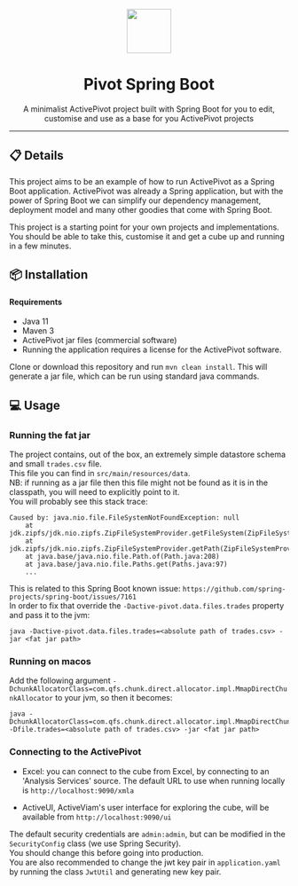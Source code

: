 <p align="center">
  <img width="80" src="./activeviam.svg" />
</p>
<h1 align="center">Pivot Spring Boot</h1>
<p align="center">A minimalist ActivePivot project built with Spring Boot for you to edit, customise and use as a base for you ActivePivot projects</p>

---

## 📋 Details
This project aims to be an example of how to run ActivePivot as a Spring Boot application. ActivePivot was already a Spring application, but with the power of Spring Boot we can simplify our dependency management, deployment model and many other goodies that come with Spring Boot.

This project is a starting point for your own projects and implementations. You should be able to take this, customise it and get a cube up and running in a few minutes.

## 📦 Installation
#### Requirements
- Java 11
- Maven 3
- ActivePivot jar files (commercial software)
- Running the application requires a license for the ActivePivot software.

Clone or download this repository and run `mvn clean install`.
This will generate a jar file, which can be run using standard java commands.

## 💻 Usage

### Running the fat jar
The project contains, out of the box, an extremely simple datastore schema and small `trades.csv` file.<br>
This file you can find in `src/main/resources/data`.<br>
NB: if running as a jar file then this file might not be found as it is in the classpath, you will need to explicitly point to it.<br>
You will probably see this stack trace:

```
Caused by: java.nio.file.FileSystemNotFoundException: null
	at jdk.zipfs/jdk.nio.zipfs.ZipFileSystemProvider.getFileSystem(ZipFileSystemProvider.java:169)
	at jdk.zipfs/jdk.nio.zipfs.ZipFileSystemProvider.getPath(ZipFileSystemProvider.java:155)
	at java.base/java.nio.file.Path.of(Path.java:208)
	at java.base/java.nio.file.Paths.get(Paths.java:97)
	...
```
	
This is related to this Spring Boot known issue: `https://github.com/spring-projects/spring-boot/issues/7161`<br>
In order to fix that override the `-Dactive-pivot.data.files.trades` property and pass it to the jvm:

```
java -Dactive-pivot.data.files.trades=<absolute path of trades.csv> -jar <fat jar path>
```
### Running on macos
Add the following argument `-DchunkAllocatorClass=com.qfs.chunk.direct.allocator.impl.MmapDirectChunkAllocator` to your jvm, so then it becomes:

```
java -DchunkAllocatorClass=com.qfs.chunk.direct.allocator.impl.MmapDirectChunkAllocator -Dfile.trades=<absolute path of trades.csv> -jar <fat jar path>
```

### Connecting to the ActivePivot

- Excel: you can connect to the cube from Excel, by connecting to an 'Analysis Services' source. The default URL to use when running locally is `http://localhost:9090/xmla`

- ActiveUI, ActiveViam's user interface for exploring the cube, will be available from `http://localhost:9090/ui`

The default security credentials are `admin:admin`, but can be modified in the `SecurityConfig` class (we use Spring Security).<br>
You should change this before going into production.<br>
You are also recommended to change the jwt key pair in `application.yaml` by running the class `JwtUtil` and generating new key pair.

